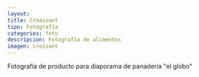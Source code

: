 ```yaml
---
layout: 
title: Croaisant
tipo: Fotografía
categories: foto
descripcion: Fotografía de alimentos
imagen: croisant
---
```

Fotografía de producto para diaporama de panaderia "el globo"